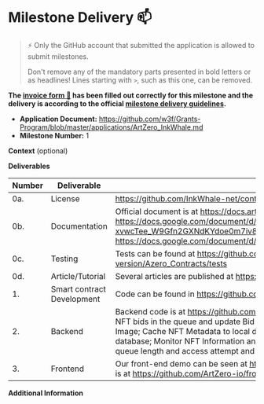 # Milestone Delivery :mailbox:

> ⚡ Only the GitHub account that submitted the application is allowed to submit milestones.
>
> Don't remove any of the mandatory parts presented in bold letters or as headlines! Lines starting with `>`, such as this one, can be removed.

**The [invoice form :pencil:](https://forms.gle/LSRr7PCjBpEbKGh89) has been filled out correctly for this milestone and the delivery is according to the official [milestone delivery guidelines](https://github.com/w3f/Grants-Program/blob/master/docs/Support%20Docs/milestone-deliverables-guidelines.md).**  

* **Application Document:** https://github.com/w3f/Grants-Program/blob/master/applications/ArtZero_InkWhale.md
* **Milestone Number:** 1

**Context** (optional)

**Deliverables**

| Number | Deliverable | Link | Notes |
| ------------- | ------------- | ------------- |------------- |
| 0a.    | License            | https://github.com/InkWhale-net/contracts/blob/main/LICENSE  | |
| 0b.    | Documentation      | Official document is at https://docs.artzero.io/ Technical documents are at https://docs.google.com/document/d/1QWJW2YAFXcD_X-xvwcTee_W9Gfn2GXNdKYdoe0m7iv8/edit# and https://docs.google.com/document/d/1bPq9aFMaaVgKgsYWG3K4APubRK33OloY4_gHM3c8wo0/edit | |
| 0c.    | Testing      | Tests can be found at https://github.com/ArtZero-io/Contracts/tree/feature/ink-4-version/Azero_Contracts/tests | |
| 0d.    | Article/Tutorial   | Several articles are published at https://medium.com/@artzero_io | |
| 1. | Smart contract Development | Code can be found in https://github.com/ArtZero-io/Contracts branch feature/ink-4-version | |
| 2. | Backend | Backend code is at https://github.com/ArtZero-io/backend and handles the following tasks: Monitor NFT bids in the queue and update Bid table in the database; Cache Images from IPFS to CloudFlare Image; Cache NFT Metadata to local database; Monitor NFT Collection changes and update the database; Monitor NFT Information and update the database; Telegram bot to alert system operators: queue length and access attempt and work load. | |
| 3. | Frontend | Our front-end demo can be seen at https://alephzero.artzero.io/ for AlephZero network. The git repo is at https://github.com/ArtZero-io/frontend-react branch ink4-upgrade | |

**Additional Information**
